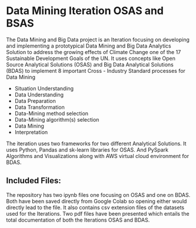 <h1 align="left">Data Mining Iteration OSAS and BSAS</h1>

<p  align="left" style="font-size: 14px;">
The Data Mining and Big Data project is an Iteration focusing  on developing and implementing a prototypical Data Mining and Big Data Analytics Solution to address the growing effects of Climate Change one of the 17 Sustainable 
Development Goals of the UN.
It uses concepts like Open Source Analytical Solutions (OSAS) and Big Data Analytical Solutions (BDAS) to implement 8 important Cross - Industry Standard processes for Data Mining

<ul>
  <li>Situation Understanding</li>
  <li>Data Understanding</li>
  <li>Data Preparation </li>
  <li>Data Transformation </li>
  <li> Data-Mining method selection</li>
  <li> Data-Mining algorithm(s) selection</li>
  <li> Data Mining</li>
  <li> Interpretation</li>
  </ul>

 The iteration uses two frameworks for two different Analytical Solutions. It uses Python, Pandas and sk-learn libraries for OSAS. 
 And PySpark Algorithms and Visualizations along with AWS virtual cloud environment for BDAS.

  
</p>

<h2 align= "left"> Included Files: </h2>
<p> 
The repository has two ipynb files one focusing on OSAS and one on BDAS. Both have been saved directly from Google Colab so opening either would directly lead to the file.
  It also contains csv extension files of the datasets used for the Iterations. Two pdf files have been presented which entails the total documentation of both the Iterations OSAS and 
  BDAS.
</p>


